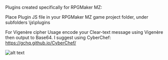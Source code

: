 Plugins created specifically for RPGMaker MZ:

Place Plugin JS file in your RPGMaker MZ game project folder, under subfolders \js\plugins

For Vigenère cipher Usage encode your Clear-text message using Vigenère then output to Base64.
  I suggest using CyberChef: https://gchq.github.io/CyberChef/

![alt text](https://github.com/securitymagic/rpgmakermz/tree/main/images/vigenere-recipe "Vigenere CyberChef REcipe")
